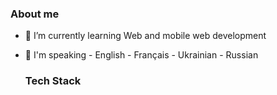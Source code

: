 

<!--
### Hi there 👋
**seitvalieva/seitvalieva** is a ✨ _special_ ✨ repository because its `README.md` (this file) appears on your GitHub profile.


Here are some ideas to get you started:

- 🔭 I’m currently working on web and mobile web development 
- 🌱 I’m currently learning JavaScript
- :speech_balloon: English Français Ukrainian Russian
- 👯 I’m looking to collaborate on ...
- 🤔 I’m looking for help with ...
- 💬 Ask me about ...
- 📫 How to reach me: ...
- 😄 Pronouns: ...
- ⚡ Fun fact: ...
-->
  ### About me

- 🌱 I’m currently learning Web and mobile web development 
- 💬 I'm speaking - English - Français - Ukrainian - Russian

   ### Tech Stack
  

